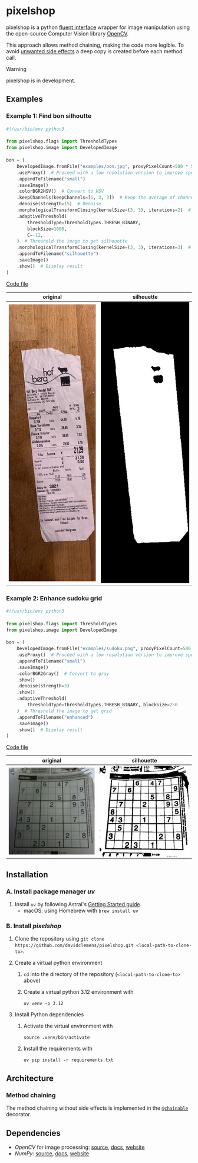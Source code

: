 # pixelshop

pixelshop is a python [fluent interface](https://en.wikipedia.org/wiki/Fluent_interface#Python) wrapper for image manipulation using the open-source Computer Vision library [OpenCV](https://opencv.org/).

This approach allows method chaining, making the code more legible. To avoid [unwanted side effects](https://mail.python.org/pipermail/python-dev/2003-October/038855.html) a deep copy is created before each method call.

> [!Warning]
> pixelshop is in development.

## Examples

### Example 1: Find bon silhoutte

```python
#!/usr/bin/env python3

from pixelshop.flags import ThresholdTypes
from pixelshop.image import DevelopedImage

bon = (
    DevelopedImage.fromFile("examples/bon.jpg", proxyPixelCount=500 * 500)
    .useProxy()  # Proceed with a low resolution version to improve speed
    .appendToFilename("small")
    .saveImage()
    .colorBGR2HSV()  # Convert to HSV
    .keepChannels(keepChannels=[1, 3, 3])  # Keep the average of channels 1, 3 and 3
    .denoise(strength=15)  # Denoise
    .morphologicalTransformClosing(kernelSize=(3, 3), iterations=2)  # Remove text
    .adaptiveThreshold(
        thresholdType=ThresholdTypes.THRESH_BINARY,
        blockSize=1000,
        C=-12,
    )  # Threshold the image to get silhouette
    .morphologicalTransformClosing(kernelSize=(3, 3), iterations=3)  # Final clean up
    .appendToFilename("silhouette")
    .saveImage()
    .show()  # Display result
)
```

[Code file](./example_bon_silhouette.py)

| original | silhouette |
| --- | --- |
| !["original"](./examples/bon_small.jpg) | !["silhouette"](./examples/bon_small_silhouette.jpg) |

### Example 2: Enhance sudoku grid

```python
#!/usr/bin/env python3

from pixelshop.flags import ThresholdTypes
from pixelshop.image import DevelopedImage

bon = (
    DevelopedImage.fromFile("examples/sudoku.png", proxyPixelCount=500 * 500)
    .useProxy()  # Proceed with a low resolution version to improve speed
    .appendToFilename("small")
    .saveImage()
    .colorBGR2Gray()  # Convert to gray
    .show()
    .denoise(strength=3)
    .show()
    .adaptiveThreshold(
        thresholdType=ThresholdTypes.THRESH_BINARY, blockSize=250
    )  # Threshold the image to get grid
    .appendToFilename("enhanced")
    .saveImage()
    .show()  # Display result
)
```

[Code file](./example_sudoku_silhouette.py)

| original | silhouette |
| --- | --- |
| !["original"](./examples/sudoku_small.png) | !["silhouette"](./examples/sudoku_small_enhanced.png) |

## Installation

### A. Install package manager _uv_

1. Install `uv` by following Astral's [Getting Started guide](https://github.com/astral-sh/uv?tab=readme-ov-file#getting-started).
    - macOS:  using Homebrew with `brew install uv`

### B. Install _pixelshop_

1. Clone the repository using `git clone https://github.com/davidclemens/pixelshop.git <local-path-to-clone-to>`.
2. Create a virtual python environment
    1. `cd` into the directory of the repository (`<local-path-to-clone-to>` above)
    2. Create a virtual python 3.12 environment with

        ```console
        uv venv -p 3.12
        ```

3. Install Python dependencies

    1. Activate the virtual environment with

        ```console
        source .venv/bin/activate
        ```

    2. Install the requirements with

        ```console
        uv pip install -r requirements.txt
        ```

## Architecture

### Method chaining

The method chaining without side effects is implemented in the [`@chainable`](./pixelshop/decorators.py) decorator.

## Dependencies

- _OpenCV_ for image processing: [source](https://github.com/opencv/opencv-python), [docs](https://docs.opencv.org/4.x/), [website]([OpenCV](https://opencv.org/))
- _NumPy_: [source](https://github.com/numpy/numpy), [docs](https://numpy.org/doc/stable/), [website](https://numpy.org/)
